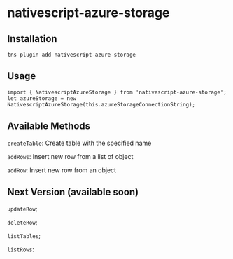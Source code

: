 # nativescript-azure-storage

## Installation
`tns plugin add nativescript-azure-storage`

## Usage

```
import { NativescriptAzureStorage } from 'nativescript-azure-storage';
let azureStorage = new NativescriptAzureStorage(this.azureStorageConnectionString);
```

## Available Methods
`createTable`: Create table with the specified name

`addRows`: Insert new row from a list of object

`addRow`: Insert new row from an object

## Next Version (available soon)
`updateRow`;

`deleteRow`;

`listTables`;

`listRows`:
